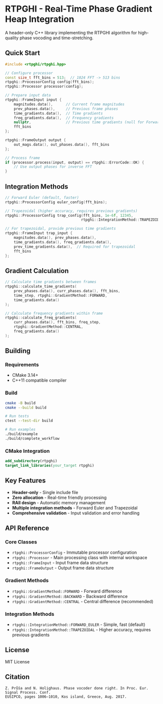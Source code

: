 # RTPGHI - Real-Time Phase Gradient Heap Integration

A header-only C++ library implementing the RTPGHI algorithm for high-quality phase vocoding and time-stretching.

## Quick Start

```cpp
#include <rtpghi/rtpghi.hpp>

// Configure processor
const size_t fft_bins = 513;  // 1024 FFT -> 513 bins
rtpghi::ProcessorConfig config(fft_bins);
rtpghi::Processor processor(config);

// Prepare input data
rtpghi::FrameInput input {
    magnitudes.data(),      // Current frame magnitudes
    prev_phases.data(),     // Previous frame phases  
    time_gradients.data(),  // Time gradients
    freq_gradients.data(),  // Frequency gradients
    nullptr,                // Previous time gradients (null for Forward Euler)
    fft_bins
};

rtpghi::FrameOutput output {
    out_mags.data(), out_phases.data(), fft_bins
};

// Process frame
if (processor.process(input, output) == rtpghi::ErrorCode::OK) {
    // Use output phases for inverse FFT
}
```

## Integration Methods

```cpp
// Forward Euler (default, faster)
rtpghi::ProcessorConfig euler_config(fft_bins);

// Trapezoidal (higher accuracy, requires previous gradients)
rtpghi::ProcessorConfig trap_config(fft_bins, 1e-6f, 12345, 
                                   rtpghi::IntegrationMethod::TRAPEZOIDAL);

// For trapezoidal, provide previous time gradients
rtpghi::FrameInput trap_input {
    magnitudes.data(), prev_phases.data(),
    time_gradients.data(), freq_gradients.data(),
    prev_time_gradients.data(),  // Required for trapezoidal
    fft_bins
};
```

## Gradient Calculation

```cpp
// Calculate time gradients between frames
rtpghi::calculate_time_gradients(
    prev_phases.data(), curr_phases.data(), fft_bins,
    time_step, rtpghi::GradientMethod::FORWARD, 
    time_gradients.data()
);

// Calculate frequency gradients within frame
rtpghi::calculate_freq_gradients(
    curr_phases.data(), fft_bins, freq_step,
    rtpghi::GradientMethod::CENTRAL, 
    freq_gradients.data()
);
```

## Building

### Requirements
- CMake 3.14+
- C++11 compatible compiler

### Build
```bash
cmake -B build
cmake --build build

# Run tests
ctest --test-dir build

# Run examples
./build/example
./build/complete_workflow
```

### CMake Integration
```cmake
add_subdirectory(rtpghi)
target_link_libraries(your_target rtpghi)
```

## Key Features

- **Header-only** - Single include file
- **Zero allocation** - Real-time friendly processing
- **RAII design** - Automatic memory management
- **Multiple integration methods** - Forward Euler and Trapezoidal
- **Comprehensive validation** - Input validation and error handling

## API Reference

### Core Classes
- `rtpghi::ProcessorConfig` - Immutable processor configuration
- `rtpghi::Processor` - Main processing class with internal workspace
- `rtpghi::FrameInput` - Input frame data structure
- `rtpghi::FrameOutput` - Output frame data structure

### Gradient Methods
- `rtpghi::GradientMethod::FORWARD` - Forward difference
- `rtpghi::GradientMethod::BACKWARD` - Backward difference  
- `rtpghi::GradientMethod::CENTRAL` - Central difference (recommended)

### Integration Methods
- `rtpghi::IntegrationMethod::FORWARD_EULER` - Simple, fast (default)
- `rtpghi::IntegrationMethod::TRAPEZOIDAL` - Higher accuracy, requires previous gradients

## License

MIT License

## Citation

```
Z. Průša and N. Holighaus. Phase vocoder done right. In Proc. Eur. Signal Process. Conf. 
EUSIPCO, pages 1006–1010, Kos island, Greece, Aug. 2017.
```